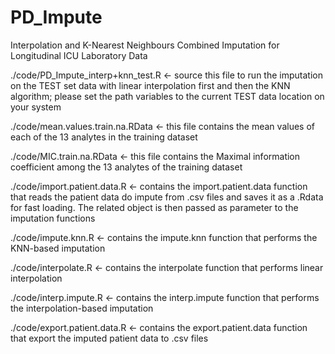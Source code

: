 # PD_Impute
Interpolation and K-Nearest Neighbours Combined Imputation for Longitudinal ICU Laboratory Data

./code/PD_Impute_interp+knn_test.R <- source this file to run the imputation on the TEST set data with linear interpolation first and then the KNN algorithm; please set the path variables to the current TEST data location on your system

./code/mean.values.train.na.RData <- this file contains the mean values of each of the 13 analytes in the training dataset

./code/MIC.train.na.RData <- this file contains the Maximal information coefficient among the 13 analytes of the training dataset

./code/import.patient.data.R <- contains the import.patient.data function that reads the patient data do impute from .csv files and saves it as a .Rdata for fast loading. The related object is then passed as parameter to the imputation functions

./code/impute.knn.R <- contains the impute.knn function that performs the KNN-based imputation

./code/interpolate.R <- contains the interpolate function that performs linear interpolation

./code/interp.impute.R <- contains the interp.impute function that performs the interpolation-based imputation

./code/export.patient.data.R <- contains the export.patient.data function that export the imputed patient data to .csv files
